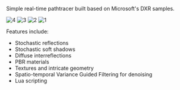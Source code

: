 Simple real-time pathtracer built based on Microsoft's DXR samples.

![4](https://user-images.githubusercontent.com/8358987/125208823-14afc480-e295-11eb-8184-bb51a95b9971.png)
![3](https://user-images.githubusercontent.com/8358987/125208827-1aa5a580-e295-11eb-9d45-996bbc1edf67.png)
![2](https://user-images.githubusercontent.com/8358987/125208826-17aab500-e295-11eb-98fb-431c2bb7e9f5.png)
![1](https://user-images.githubusercontent.com/8358987/125208820-0feb1080-e295-11eb-97e0-e6aebb3b9a2a.png)

Features include:
- Stochastic reflections
- Stochastic soft shadows
- Diffuse interreflections
- PBR materials
- Textures and intricate geometry
- Spatio-temporal Variance Guided Filtering for denoising
- Lua scripting
